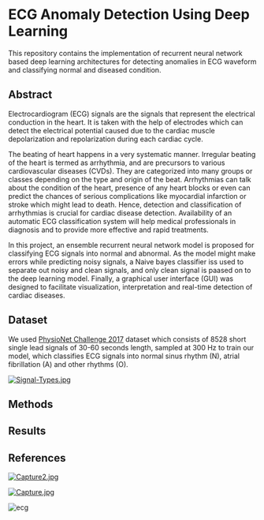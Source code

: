 # ECG Anomaly Detection Using Deep Learning

This repository contains the implementation of recurrent neural network based deep learning architectures for detecting anomalies in ECG waveform and classifying normal and diseased condition.

## Abstract

Electrocardiogram (ECG) signals are the signals that represent the electrical conduction in the heart. It is taken with the help of electrodes which can detect the electrical potential caused due to the cardiac muscle depolarization and repolarization during each cardiac cycle. 

The beating of heart happens in a very systematic manner. Irregular beating of the heart is termed as arrhythmia, and are precursors to various cardiovascular diseases (CVDs). They are categorized into many groups or classes depending on the type and origin of the beat. Arrhythmias can talk about the condition of the heart, presence of any heart blocks or even can predict the chances of serious complications like myocardial infarction or stroke which might lead to death. Hence, detection and classification of arrhythmias is crucial for cardiac disease detection. Availability of an automatic ECG classification system will help medical professionals in diagnosis and to provide more effective and rapid treatments.

In this project, an ensemble recurrent neural network model is proposed for classifying ECG signals into normal and abnormal. As the model might make errors while predicting noisy signals, a Naive bayes classifier iss used to separate out noisy and clean signals, and only clean signal is paased on to the deep learning model. 
Finally, a graphical user interface (GUI) was designed to facilitate visualization, interpretation and real-time detection of cardiac diseases.


## Dataset

We used [PhysioNet Challenge 2017](https://physionet.org/content/challenge-2017/1.0.0/) dataset which consists of 8528 short single lead signals of 30-60 seconds length, sampled at 300 Hz to train our model, which classifies ECG signals into normal sinus rhythm (N), atrial fibrillation (A) and other rhythms (O).

[![Signal-Types.jpg](https://i.postimg.cc/C5CSZ9nG/Signal-Types.jpg)](https://postimg.cc/YLSJZn30)

## Methods

## Results

## References



[![Capture2.jpg](https://i.postimg.cc/wvCjRhfp/Capture2.jpg)](https://postimg.cc/hz0BH7Ry)


[![Capture.jpg](https://i.postimg.cc/434ZY8Xt/Capture.jpg)](https://postimg.cc/YvPTVzGq)

![ecg](https://user-images.githubusercontent.com/73361480/131980725-589d3226-626c-41aa-b1f8-ce53117c56ed.gif)
